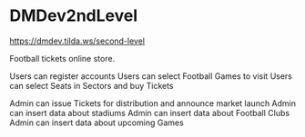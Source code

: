 # DMDev2ndLevel
https://dmdev.tilda.ws/second-level

Football tickets online store.

Users can register accounts
Users can select Football Games to visit
Users can select Seats in Sectors and buy Tickets

Admin can issue Tickets for distribution and announce market launch
Admin can insert data about stadiums
Admin can insert data about Football Clubs
Admin can insert data about upcoming Games


